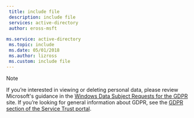 ```yaml
---
 title: include file
 description: include file
 services: active-directory
 author: eross-msft
 
ms.service: active-directory
 ms.topic: include
 ms.date: 05/01/2018
 ms.author: lizross
 ms.custom: include file
---
```


>[!Note]
>If you’re interested in viewing or deleting personal data, please review Microsoft's guidance in the [Windows Data Subject Requests for the GDPR](https://docs.microsoft.com/en-us/microsoft-365/compliance/gdpr-dsr-windows) site. If you’re looking for general information about GDPR, see the [GDPR section of the Service Trust portal](https://servicetrust.microsoft.com/ViewPage/GDPRGetStarted).